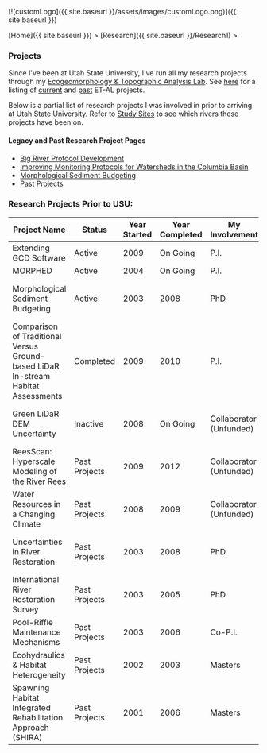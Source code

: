 [![customLogo]({{ site.baseurl }}/assets/images/customLogo.png)]({{ site.baseurl }})

[Home]({{ site.baseurl }})‎ > ‎[Research]({{ site.baseurl }}/Research1)‎ > ‎

### Projects

Since I've been at Utah State University, I've run all my research projects through my [Ecogeomorphology & Topographic Analysis Lab](http://etal.joewheaton.org/). See [here](http://etal.joewheaton.org/projects) for a listing of [current](http://etal.joewheaton.org/projects/current-projects) and [past](http://etal.joewheaton.org/projects/past-projects) ET-AL projects. 

Below is a partial list of research projects I was involved in prior to arriving at Utah State University. Refer to [Study Sites](http://www.joewheaton.org/Home/research/study-sites) to see which rivers these projects have been on.

#### Legacy and Past Research Project Pages

- [Big River Protocol Development](http://www.joewheaton.org/Home/research/projects-1/big-river-protocol-development)
- [Improving Monitoring Protocols for Watersheds in the Columbia Basin](http://www.joewheaton.org/Home/research/projects-1/improving-monitoring-protocols-for-watersheds-in-the-columbia-basin)
- [Morphological Sediment Budgeting](http://www.joewheaton.org/Home/research/projects-1/morphological-sediment-budgeting)
- [Past Projects](http://www.joewheaton.org/Home/research/projects-1/past-projects)

### Research Projects Prior to USU:

| Project Name                             | Status        | Year Started | Year Completed | My Involvement          | Funding?                               |
| ---------------------------------------- | ------------- | ------------ | -------------- | ----------------------- | -------------------------------------- |
| Extending GCD Software                   | Active        | 2009         | On Going       | P.I.                    | ICRRR, USGS (GCMRC)                    |
| MORPHED                                  | Active        | 2004         | On Going       | P.I.                    | NSF                                    |
| Morphological Sediment Budgeting         | Active        | 2003         | 2008           | PhD                     | Southampton University, CEH, AGU, ORS  |
| Comparison of Traditional Versus Ground-based LiDaR In-stream Habitat Assessments | Completed     | 2009         | 2010           | P.I.                    | USFS                                   |
| Green LiDaR DEM Uncertainty              | Inactive      | 2008         | On Going       | Collaborator (Unfunded) | Eco Logical Research, NOAA, & Unfunded |
| ReesScan: Hyperscale Modeling of the River Rees | Past Projects | 2009         | 2012           | Collaborator (Unfunded) | NERC                                   |
| Water Resources in a Changing Climate    | Past Projects | 2008         | 2009           | Collaborator (Unfunded) | NSF                                    |
| Uncertainties in River Restoration       | Past Projects | 2003         | 2008           | PhD                     | Southampton University, CEH, AGU, ORS  |
| International River Restoration Survey   | Past Projects | 2003         | 2005           | PhD                     | Unfunded                               |
| Pool-Riffle Maintenance Mechanisms       | Past Projects | 2003         | 2006           | Co-P.I.                 | Unfunded                               |
| Ecohydraulics &amp; Habitat Heterogeneity | Past Projects | 2002         | 2003           | Masters                 | EBMUD, CALFED                          |
| Spawning Habitat Integrated Rehabilitation Approach (SHIRA) | Past Projects | 2001         | 2006           | Masters                 | EBMUD, Calfed                          |

